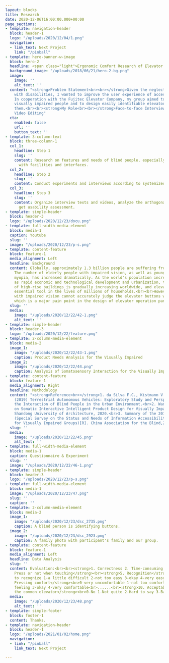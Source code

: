 ```yaml
---
layout: blocks
title: Research
date: 2020-12-06T16:00:00.000+00:00
page_sections:
- template: navigation-header
  block: header-1
  logo: "/uploads/2020/12/04/1.png"
  navigation:
  - link_text: Next Project
    link: "/pinball"
- template: hero-banner-w-image
  block: hero-2
  headline: <span class="light">Ergonomic Comfort Research of Elevator Button</span>
  background_image: "/uploads/2018/06/21/hero-2-bg.png"
  image:
    image: ''
    alt_text: ''
  content: "<strong>Problem Statement<br><br></strong>Given the neglect of people
    with disabilities, I wanted to improve the user experience of accessible facilities.
    In cooperation with the Fujitec Elevator Company, my group aimed to interview
    visually impaired people and to design easily identifiable elevator buttons for
    them.<br><br><strong>My Role<br><br></strong>Face-to-face Interview, Data Processing,
    Video Editing"
  cta:
    enabled: false
    url: ''
    button_text: ''
- template: 3-column-text
  block: three-column-1
  col_1:
    headline: Step 1
    slug: ''
    content: Research on features and needs of blind people, especially how they interact
      with facilities and interfaces.
  col_2:
    headline: Step 2
    slug: ''
    content: Conduct experiments and interviews according to systemized methodology.
  col_3:
    headline: Step 3
    slug: ''
    content: Organize interview texts and videos, analyze the orthogonal table to
      get usability assessment.
- template: simple-header
  block: header-3
  logo: "/uploads/2020/12/23/docu.png"
- template: full-width-media-element
  block: media-1
  caption: Youtube
  slug: ''
  image: "/uploads/2020/12/23/p-s.png"
- template: content-feature
  block: feature-1
  media_alignment: Left
  headline: Background
  content: Globally, approximately 1.3 billion people are suffering from vision impairment.
    The number of elderly people with impaired vision, as well as young people with
    myopia, has increased dramatically. As the world's population increases, as well
    as rapid economic and technological development and urbanization, the proportion
    of high-rise buildings is gradually increasing worldwide, and elevators are an
    essential tool in the lives of millions of households.<br><br>However, people
    with impaired vision cannot accurately judge the elevator buttons when using elevators,
    which is a major pain point in the design of elevator operation panels.
  slug: ''
  media:
    image: "/uploads/2020/12/22/42-1.png"
    alt_text: ''
- template: simple-header
  block: header-3
  logo: "/uploads/2020/12/22/feature.png"
- template: 2-column-media-element
  block: media-2
  image_1:
    image: "/uploads/2020/12/22/43-1.png"
    caption: Product Needs Analysis for the Visually Impaired
  image_2:
    image: "/uploads/2020/12/22/44.png"
    caption: Analysis of Somatosensory Interaction for the Visually Impaired
- template: content-feature
  block: feature-1
  media_alignment: Right
  headline: Methodology
  content: "<strong>Reference<br></strong>1. da Silva F.C., Kistmann V., Okimoto M.L.
    (2019) Terrestrial Autonomous Vehicles: Exploratory Study and Perspectives of
    the Interaction of Blind People in the Urban Environment.<br>2. Wang Z. Research
    on Somatic Interactive Intelligent Product Design for Visually Impaired People[D].
    Shandong University of Architecture, 2020.<br>3. Summary of the 2017 UNESCO Project
    (Special Survey on the Status and Needs of Information Accessibility Services
    for Visually Impaired Groups)[R]. China Association for the Blind,2019."
  slug: ''
  media:
    image: "/uploads/2020/12/22/45.png"
    alt_text: ''
- template: full-width-media-element
  block: media-1
  caption: Questionnaire & Experiment
  slug: ''
  image: "/uploads/2020/12/22/46-1.png"
- template: simple-header
  block: header-3
  logo: "/uploads/2020/12/23/p-s.png"
- template: full-width-media-element
  block: media-1
  image: "/uploads/2020/12/23/47.png"
  slug: ''
  caption: ''
- template: 2-column-media-element
  block: media-2
  image_1:
    image: "/uploads/2020/12/23/dsc_2735.png"
    caption: A blind person is identifying buttons.
  image_2:
    image: "/uploads/2020/12/23/dsc_2923.png"
    caption: A family photo with participant's family and our group.
- template: content-feature
  block: feature-1
  media_alignment: Left
  headline: Data Analysis
  slug: ''
  content: Evaluation:<br><br><strong>1. Correctness 2. Time-consuming 3. Finger used<br>4.
    Press or not when touching</strong><br><strong>5. Recognition</strong><br>0-difficult
    to recognize 1-a little difficult 2-not too easy 3-okay 4-very easy<br><strong>6.
    Pressing comfort</strong><br>0-very uncomfortable 1-not too comfortable 2-no special
    feeling 3-okay 4-very comfortable<br>......<br><strong>10. Acceptable to put in
    the common elevator</strong><br>0-No 1-Not quite 2-Hard to say 3-Barely 4-Yes
  media:
    image: "/uploads/2020/12/23/48.png"
    alt_text: ''
- template: simple-footer
  block: footer-1
  content: Thanks.
- template: navigation-header
  block: header-1
  logo: "/uploads/2021/01/02/home.png"
  navigation:
  - link: "/pinball"
    link_text: Next Project

---
```


